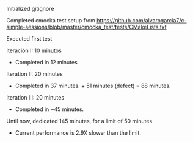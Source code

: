 Initialized gitignore

Completed cmocka test setup from https://github.com/alvarogarcia7/c-simple-sessions/blob/master/cmocka_test/tests/CMakeLists.txt

Executed first test 

Iteración I: 10 minutos
 * Completed in 12 minutes
    
Iteration II: 20 minutes
  * Completed in 37 minutes. + 51 minutes (defect) = 88 minutes.
    
Iteration III: 20 minutes
  * Completed in ~45 minutes.
    
Until now, dedicated 145 minutes, for a limit of 50 minutes.
  * Current performance is 2.9X slower than the limit.

